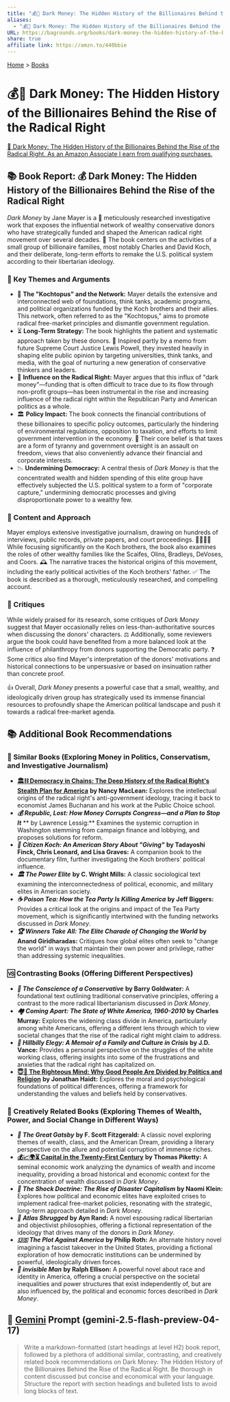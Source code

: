 ```yaml
---
title: "💰🤫 Dark Money: The Hidden History of the Billionaires Behind the Rise of the Radical Right"
aliases:
  - "💰🤫 Dark Money: The Hidden History of the Billionaires Behind the Rise of the Radical Right"
URL: https://bagrounds.org/books/dark-money-the-hidden-history-of-the-billionaires-behind-the-rise-of-the-radical-right
share: true
affiliate link: https://amzn.to/440bbie
---
```

[Home](../index.md) > [Books](./index.md)  
# 💰🤫 Dark Money: The Hidden History of the Billionaires Behind the Rise of the Radical Right  
[🛒 Dark Money: The Hidden History of the Billionaires Behind the Rise of the Radical Right. As an Amazon Associate I earn from qualifying purchases.](https://amzn.to/440bbie)  
  
## 📚 Book Report: 💰 Dark Money: The Hidden History of the Billionaires Behind the Rise of the Radical Right  
  
*Dark Money* by Jane Mayer is a 🔎 meticulously researched investigative work that exposes the influential network of wealthy conservative donors who have strategically funded and shaped the American radical right movement over several decades. 📖 The book centers on the activities of a small group of billionaire families, most notably Charles and David Koch, and their deliberate, long-term efforts to remake the U.S. political system according to their libertarian ideology.  
  
### 🔑 Key Themes and Arguments  
  
* 🐙 **The "Kochtopus" and the Network:** Mayer details the extensive and interconnected web of foundations, think tanks, academic programs, and political organizations funded by the Koch brothers and their allies. This network, often referred to as the "Kochtopus," aims to promote radical free-market principles and dismantle government regulation.  
* ⏳ **Long-Term Strategy:** The book highlights the patient and systematic approach taken by these donors. 📜 Inspired partly by a memo from future Supreme Court Justice Lewis Powell, they invested heavily in shaping elite public opinion by targeting universities, think tanks, and media, with the goal of nurturing a new generation of conservative thinkers and leaders.  
* 💸 **Influence on the Radical Right:** Mayer argues that this influx of "dark money"—funding that is often difficult to trace due to its flow through non-profit groups—has been instrumental in the rise and increasing influence of the radical right within the Republican Party and American politics as a whole.  
* 🏛️ **Policy Impact:** The book connects the financial contributions of these billionaires to specific policy outcomes, particularly the hindering of environmental regulations, opposition to taxation, and efforts to limit government intervention in the economy. 🚫 Their core belief is that taxes are a form of tyranny and government oversight is an assault on freedom, views that also conveniently advance their financial and corporate interests.  
* 📉 **Undermining Democracy:** A central thesis of *Dark Money* is that the concentrated wealth and hidden spending of this elite group have effectively subjected the U.S. political system to a form of "corporate capture," undermining democratic processes and giving disproportionate power to a wealthy few.  
  
### 📝 Content and Approach  
  
Mayer employs extensive investigative journalism, drawing on hundreds of interviews, public records, private papers, and court proceedings. 👨‍💼👩‍💼 While focusing significantly on the Koch brothers, the book also examines the roles of other wealthy families like the Scaifes, Olins, Bradleys, DeVoses, and Coors. 🕰️ The narrative traces the historical origins of this movement, including the early political activities of the Koch brothers' father. ✅ The book is described as a thorough, meticulously researched, and compelling account.  
  
### 🤔 Critiques  
  
While widely praised for its research, some critiques of *Dark Money* suggest that Mayer occasionally relies on less-than-authoritative sources when discussing the donors' characters. ⚖️ Additionally, some reviewers argue the book could have benefited from a more balanced look at the influence of philanthropy from donors supporting the Democratic party. ❓ Some critics also find Mayer's interpretation of the donors' motivations and historical connections to be unpersuasive or based on insinuation rather than concrete proof.  
  
👍 Overall, *Dark Money* presents a powerful case that a small, wealthy, and ideologically driven group has strategically used its immense financial resources to profoundly shape the American political landscape and push it towards a radical free-market agenda.  
  
## 📚 Additional Book Recommendations  
  
### 🤝 Similar Books (Exploring Money in Politics, Conservatism, and Investigative Journalism)  
  
* **[🏛️⛓️ Democracy in Chains: The Deep History of the Radical Right's Stealth Plan for America](./democracy-in-chains-the-deep-history-of-the-radical-rights-stealth-plan-for-america.md)** **by Nancy MacLean:** Explores the intellectual origins of the radical right's anti-government ideology, tracing it back to economist James Buchanan and his work at the Public Choice school.  
* ***💰 Republic, Lost: How Money Corrupts Congress—and a Plan to Stop It*** ** by Lawrence Lessig:** Examines the systemic corruption in Washington stemming from campaign finance and lobbying, and proposes solutions for reform.  
* ***🎥 Citizen Koch: An American Story About "Giving"*** **by Tadayoshi Finck, Chris Leonard, and Lisa Graves:** A companion book to the documentary film, further investigating the Koch brothers' political influence.  
* ***🏛️ The Power Elite*** **by C. Wright Mills:** A classic sociological text examining the interconnectedness of political, economic, and military elites in American society.  
* ***☕ Poison Tea: How the Tea Party Is Killing America*** **by Jeff Biggers:** Provides a critical look at the origins and impact of the Tea Party movement, which is significantly intertwined with the funding networks discussed in *Dark Money*.  
* ***🏆 Winners Take All: The Elite Charade of Changing the World*** **by Anand Giridharadas:** Critiques how global elites often seek to "change the world" in ways that maintain their own power and privilege, rather than addressing systemic inequalities.  
  
### 🆚 Contrasting Books (Offering Different Perspectives)  
  
* ***📜 The Conscience of a Conservative*** **by Barry Goldwater:** A foundational text outlining traditional conservative principles, offering a contrast to the more radical libertarianism discussed in *Dark Money*.  
* ***🏘️ Coming Apart: The State of White America, 1960-2010*** **by Charles Murray:** Explores the widening class divide in America, particularly among white Americans, offering a different lens through which to view societal changes that the rise of the radical right might claim to address.  
* ***🌄 Hillbilly Elegy: A Memoir of a Family and Culture in Crisis*** **by J.D. Vance:** Provides a personal perspective on the struggles of the white working class, offering insights into some of the frustrations and anxieties that the radical right has capitalized on.  
* **[😇🧠 The Righteous Mind: Why Good People Are Divided by Politics and Religion](./the-righteous-mind.md)** **by Jonathan Haidt:** Explores the moral and psychological foundations of political differences, offering a framework for understanding the values and beliefs held by conservatives.  
  
### 🎨 Creatively Related Books (Exploring Themes of Wealth, Power, and Social Change in Different Ways)  
  
* ***🎩 The Great Gatsby*** **by F. Scott Fitzgerald:** A classic novel exploring themes of wealth, class, and the American Dream, providing a literary perspective on the allure and potential corruption of immense riches.  
* **[💰📈🌍⏳ Capital in the Twenty-First Century](./capital-in-the-twenty-first-century.md)** **by Thomas Piketty:** A seminal economic work analyzing the dynamics of wealth and income inequality, providing a broad historical and economic context for the concentration of wealth discussed in *Dark Money*.  
* ***🚨 The Shock Doctrine: The Rise of Disaster Capitalism*** **by Naomi Klein:** Explores how political and economic elites have exploited crises to implement radical free-market policies, resonating with the strategic, long-term approach detailed in *Dark Money*.  
* ***🗽 Atlas Shrugged*** **by Ayn Rand:** A novel espousing radical libertarian and objectivist philosophies, offering a fictional representation of the ideology that drives many of the donors in *Dark Money*.  
* ***🇺🇸 The Plot Against America*** **by Philip Roth:** An alternate history novel imagining a fascist takeover in the United States, providing a fictional exploration of how democratic institutions can be undermined by powerful, ideologically driven forces.  
* ***👤 invisible Man*** **by Ralph Ellison:** A powerful novel about race and identity in America, offering a crucial perspective on the societal inequalities and power structures that exist independently of, but are also influenced by, the political and economic forces described in *Dark Money*.  
  
## 💬 [Gemini](../software/gemini.md) Prompt (gemini-2.5-flash-preview-04-17)  
> Write a markdown-formatted (start headings at level H2) book report, followed by a plethora of additional similar, contrasting, and creatively related book recommendations on Dark Money: The Hidden History of the Billionaires Behind the Rise of the Radical Right. Be thorough in content discussed but concise and economical with your language. Structure the report with section headings and bulleted lists to avoid long blocks of text.